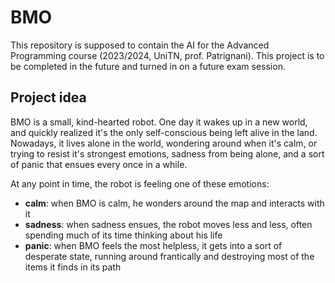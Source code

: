 # BMO

This repository is supposed to contain the AI for the Advanced Programming course (2023/2024, UniTN, prof. Patrignani). This project is to be completed in the future and turned in on a future exam session.

## Project idea

BMO is a small, kind-hearted robot. One day it wakes up in a new world, and quickly realized it's the only self-conscious being left alive in the land. Nowadays, it lives alone in the world, wondering around when it's calm, or trying to resist it's strongest emotions, sadness from being alone, and a sort of panic that ensues every once in a while.

At any point in time, the robot is feeling one of these emotions: 
- **calm**: when BMO is calm, he wonders around the map and interacts with it
- **sadness**: when sadness ensues, the robot moves less and less, often spending much of its time thinking about his life
- **panic**: when BMO feels the most helpless, it gets into a sort of desperate state, running around frantically and destroying most of the items it finds in its path
